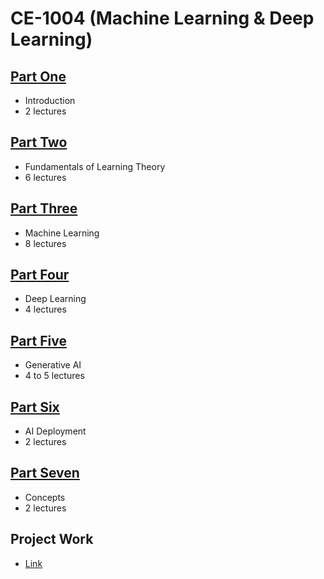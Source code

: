 # CE-1004 (Machine Learning & Deep Learning)

## [Part One](Introduction.md)
- Introduction
- 2 lectures

## [Part Two](https://github.com/Shishir-Kumar-Singh/FoLP)
- Fundamentals of Learning Theory
- 6 lectures
  
## [Part Three ](PartTwo.md)
- Machine Learning
- 8 lectures

## [Part Four](PartThree.md)
- Deep Learning  
- 4 lectures

## [Part Five](PartFour.md)
- Generative AI
- 4 to 5 lectures

## [Part Six](AI-Deployment.md)
- AI Deployment
- 2 lectures

## [Part Seven](PartSix.md)
- Concepts
- 2 lectures

## Project Work
- [Link](https://github.com/look4pritam/AI-Applications)
